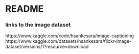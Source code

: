 # README

### links to the image dataset

<p>https://www.kaggle.com/code/hsankesara/image-captioning<br>
https://www.kaggle.com/datasets/hsankesara/flickr-image-dataset/versions/1?resource=download</p>
